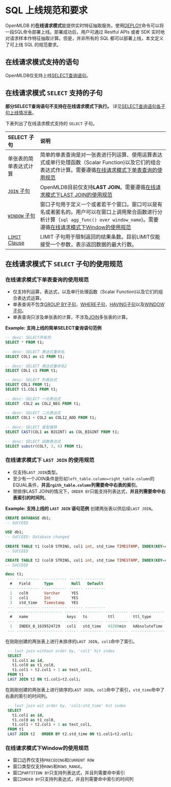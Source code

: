 # SQL 上线规范和要求

OpenMLDB 的**在线请求模式**能提供实时特征抽取服务。使用[DEPLOY](../deployment_manage/DEPLOY_STATEMENT.md)命令可以将一段SQL命令部署上线。部署成功后，用户可通过 Restful APIs 或者 SDK 实时地对请求样本作特征抽取计算。但是，并非所有的 SQL 都可以部署上线，本文定义了可上线 SQL 的规范要求。

## 在线请求模式支持的语句

OpenMLDB仅支持上线[SELECT查询语句](../dql/SELECT_STATEMENT.md)。

## 在线请求模式 `SELECT` 支持的子句

**部分SELECT查询语句不支持在在线请求模式下执行。** 详见[SELECT查询语句各子句上线情况表](../dql/SELECT_STATEMENT.md#select语句元素)。

下表列出了在线请求模式支持的 `SELECT` 子句。

| SELECT 子句                                   | 说明                                                                                                                                       |
|:-------------------------------------------|:-----------------------------------------------------------------------------------------------------------------------------------------|
| 单张表的简单表达式计算                                | 简单的单表查询是对一张表进行列运算、使用运算表达式或单行处理函数（Scalar Function)以及它们的组合表达式作计算。需要遵循[在线请求模式下单表查询的使用规范](#在线请求模式下单表查询的使用规范)                                 |
| [`JOIN` 子句](../dql/JOIN_CLAUSE.md)     | OpenMLDB目前仅支持**LAST JOIN**。需要遵循[在线请求模式下LAST JOIN的使用规范](#在线请求模式下last-join的使用规范)                                                           |
| [`WINDOW` 子句](../dql/WINDOW_CLAUSE.md) | 窗口子句用于定义一个或者若干个窗口。窗口可以是有名或者匿名的。用户可以在窗口上调用聚合函数进行分析计算（```sql agg_func() over window_name```)。需要遵循[在线请求模式下Window的使用规范](#在线请求模式下window的使用规范) |
| [`LIMIT` Clause](../dql/LIMIT_CLAUSE.md)   | LIMIT 子句用于限制返回的结果条数。目前LIMIT仅能接受一个参数，表示返回数据的最大行数。                                                                                         |

## 在线请求模式下 `SELECT` 子句的使用规范

### 在线请求模式下单表查询的使用规范

- 仅支持列运算，表达式，以及单行处理函数（Scalar Function)以及它们的组合表达式运算。
- 单表查询不包含[GROUP BY子句](../dql/JOIN_CLAUSE.md)，[WHERE子句](../dql/WHERE_CLAUSE.md)，[HAVING子句](../dql/HAVING_CLAUSE.md)以及[WINDOW子句](../dql/WINDOW_CLAUSE.md)。
- 单表查询只涉及单张表的计算，不涉及[JOIN](../dql/JOIN_CLAUSE.md)多张表的计算。

**Example: 支持上线的简单SELECT查询语句范例**

```sql
-- desc: SELECT所有列
SELECT * FROM t1;
  
-- desc: SELECT 表达式重命名
SELECT COL1 as c1 FROM t1;
 
-- desc: SELECT 表达式重命名2
SELECT COL1 c1 FROM t1;

-- desc: SELECT 列表达式
SELECT COL1 FROM t1;
SELECT t1.COL1 FROM t1;
 
-- desc: SELECT 一元表达式
SELECT -COL2 as COL2_NEG FROM t1;
  
-- desc: SELECT 二元表达式
SELECT COL1 + COL2 as COL12_ADD FROM t1;
 
-- desc: SELECT 类型强转 
SELECT CAST(COL1 as BIGINT) as COL_BIGINT FROM t1;
  
-- desc: SELECT 函数表达式
SELECT substr(COL7, 3, 6) FROM t1;
```

### 在线请求模式下 `LAST JOIN` 的使用规范

- 仅支持`LAST JOIN`类型。
- 至少有一个JOIN条件是形如`left_table.column=right_table.column`的EQUAL条件，**并且`rgith_table.column`列需要命中右表的索引**。
- 带排序LAST JOIN的情况下，`ORDER BY`只能支持列表达式，**并且列需要命中右表索引的时间列**。

**Example: 支持上线的 `LAST JOIN` 语句范例**
创建两张表以供后续`LAST JOIN`。
```sql
CREATE DATABASE db1;
-- SUCCEED
    
USE db1;
-- SUCCEED: Database changed
    
CREATE TABLE t1 (col0 STRING, col1 int, std_time TIMESTAMP, INDEX(KEY=col1, TS=std_time, TTL_TYPE=absolute, TTL=30d));
-- SUCCEED

CREATE TABLE t2 (col0 STRING, col1 int, std_time TIMESTAMP, INDEX(KEY=col1, TS=std_time, TTL_TYPE=absolute, TTL=30d));
-- SUCCEED

desc t1;
 --- ---------- ----------- ------ --------- 
  #   Field      Type        Null   Default  
 --- ---------- ----------- ------ --------- 
  1   col0       Varchar     YES             
  2   col1       Int         YES             
  3   std_time   Timestamp   YES             
 --- ---------- ----------- ------ --------- 
 --- -------------------- ------ ---------- ---------- --------------- 
  #   name                 keys   ts         ttl        ttl_type       
 --- -------------------- ------ ---------- ---------- --------------- 
  1   INDEX_0_1639524729   col1   std_time   43200min   kAbsoluteTime  
 --- -------------------- ------ ---------- ---------- --------------- 
```
在刚刚创建的两张表上进行未排序的`LAST JOIN`，`col1`命中了索引。
```sql
 -- last join without order by, 'col1' hit index
 SELECT
   t1.col1 as id,
   t1.col0 as t1_col0,
   t1.col1 + t2.col1 + 1 as test_col1,
 FROM t1
 LAST JOIN t2 ON t1.col1=t2.col1;
 ```
在刚刚创建的两张表上进行排序的`LAST JOIN`，`col1`命中了索引，`std_time`命中了右表的索引的时间列。
```sql
 -- last join wit order by, 'col1:std_time' hit index
 SELECT
   t1.col1 as id,
   t1.col0 as t1_col0,
   t1.col1 + t2.col1 + 1 as test_col1,
 FROM t1
 LAST JOIN t2	ORDER BY t2.std_time ON t1.col1=t2.col1;
```

### 在线请求模式下Window的使用规范

- 窗口边界仅支持`PRECEDING`和`CURRENT ROW`
- 窗口类型仅支持`ROWS`和`ROWS_RANGE`。
- 窗口`PARTITION BY`只支持列表达式，并且列需要命中索引
- 窗口`ORDER BY`只支持列表达式，并且列需要命中索引的时间列

